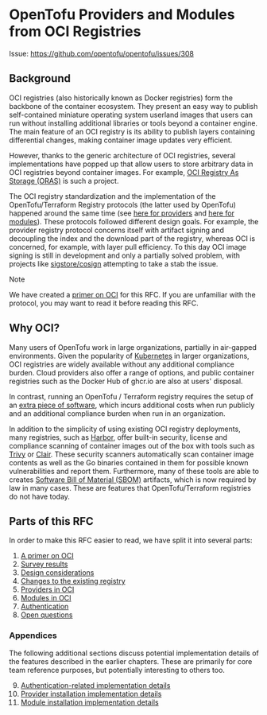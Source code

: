 # OpenTofu Providers and Modules from OCI Registries

Issue: https://github.com/opentofu/opentofu/issues/308

## Background

OCI registries (also historically known as Docker registries) form the backbone of the container ecosystem. They present an easy way to publish self-contained miniature operating system userland images that users can run without installing additional libraries or tools beyond a container engine. The main feature of an OCI registry is its ability to publish layers containing differential changes, making container image updates very efficient.

However, thanks to the generic architecture of OCI registries, several implementations have popped up that allow users to store arbitrary data in OCI registries beyond container images. For example, [OCI Registry As Storage (ORAS)](https://oras.land/) is such a project.

The OCI registry standardization and the implementation of the OpenTofu/Terraform Registry protocols (the latter used by OpenTofu) happened around the same time (see [here for providers](https://opentofu.org/docs/internals/provider-registry-protocol/) and [here for modules](https://opentofu.org/docs/internals/module-registry-protocol/)). These protocols followed different design goals. For example, the provider registry protocol concerns itself with artifact signing and decoupling the index and the download part of the registry, whereas OCI is concerned, for example, with layer pull efficiency. To this day OCI image signing is still in development and only a partially solved problem, with projects like [sigstore/cosign](https://www.sigstore.dev/) attempting to take a stab the issue.

> [!NOTE]
> We have created a [primer on OCI](20241206-oci-registries/1-oci-primer.md) for this RFC. If you are unfamiliar with the protocol, you may want to read it before reading this RFC.

## Why OCI?

Many users of OpenTofu work in large organizations, partially in air-gapped environments. Given the popularity of [Kubernetes](https://kubernetes.io/) in larger organizations, OCI registries are widely available without any additional compliance burden. Cloud providers also offer a range of options, and public container registries such as the Docker Hub of ghcr.io are also at users' disposal.

In contrast, running an OpenTofu / Terraform registry requires the setup of an [extra piece of software](https://awesome-opentofu.com/#registry), which incurs additional costs when run publicly and an additional compliance burden when run in an organization.

In addition to the simplicity of using existing OCI registry deployments, many registries, such as [Harbor](https://goharbor.io/), offer built-in security, license and compliance scanning of container images out of the box with tools such as [Trivy](https://trivy.dev/) or [Clair](https://clairproject.org/). These security scanners automatically scan container image contents as well as the Go binaries contained in them for possible known vulnerabilities and report them. Furthermore, many of these tools are able to creates [Software Bill of Material (SBOM)](https://www.nist.gov/itl/executive-order-14028-improving-nations-cybersecurity/software-security-supply-chains-software-1) artifacts, which is now required by law in many cases. These are features that OpenTofu/Terraform registries do not have today.

## Parts of this RFC

In order to make this RFC easier to read, we have split it into several parts:

1. [A primer on OCI](20241206-oci-registries/1-oci-primer.md)
2. [Survey results](20241206-oci-registries/2-survey-results.md)
3. [Design considerations](20241206-oci-registries/3-design-considerations.md)
4. [Changes to the existing registry](20241206-oci-registries/4-registry-changes.md)
5. [Providers in OCI](20241206-oci-registries/5-providers.md)
6. [Modules in OCI](20241206-oci-registries/6-modules.md)
7. [Authentication](20241206-oci-registries/7-authentication.md)
8. [Open questions](20241206-oci-registries/8-open-questions.md)

### Appendices

The following additional sections discuss potential implementation details of the features described in the earlier chapters. These are primarily for core team reference purposes, but potentially interesting to others too.

9. [Authentication-related implementation details](20241206-oci-registries/9-auth-implementation-details.md)
10. [Provider installation implementation details](20241206-oci-registries/10-provider-implementation-details.md)
11. [Module installation implementation details](20241206-oci-registries/11-module-implementation-details.md)
